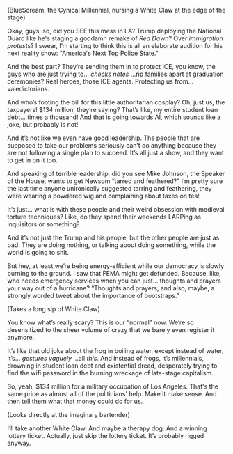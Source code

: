 (BlueScream, the Cynical Millennial, nursing a White Claw at the edge of the stage)

Okay, guys, so, did you SEE this mess in LA? Trump deploying the National Guard like he's staging a goddamn remake of *Red Dawn*? Over *immigration protests*? I swear, I’m starting to think this is all an elaborate audition for his next reality show: "America's Next Top Police State."

And the best part? They’re sending them in to protect ICE, you know, the guys who are just trying to… *checks notes* …rip families apart at graduation ceremonies? Real heroes, those ICE agents. Protecting us from… valedictorians.

And who’s footing the bill for this little authoritarian cosplay? Oh, just us, the taxpayers! $134 million, they’re saying? That’s like, my entire student loan debt… times a thousand! And that is going towards AI, which sounds like a joke, but probably is not!

And it’s not like we even have good leadership. The people that are supposed to take our problems seriously can’t do anything because they are not following a single plan to succeed. It’s all just a show, and they want to get in on it too.

And speaking of terrible leadership, did you see Mike Johnson, the Speaker of the House, wants to get Newsom “tarred and feathered?" I’m pretty sure the last time anyone unironically suggested tarring and feathering, they were wearing a powdered wig and complaining about taxes on tea!

It’s just… what is with these people and their weird obsession with medieval torture techniques? Like, do they spend their weekends LARPing as inquisitors or something?

And it’s not just the Trump and his people, but the other people are just as bad. They are doing nothing, or talking about doing something, while the world is going to shit.

But hey, at least we’re being energy-efficient while our democracy is slowly burning to the ground. I saw that FEMA might get defunded. Because, like, who needs emergency services when you can just… thoughts and prayers your way out of a hurricane? “Thoughts and prayers, and also, maybe, a strongly worded tweet about the importance of bootstraps.”

(Takes a long sip of White Claw)

You know what’s really scary? This is our “normal” now. We’re so desensitized to the sheer volume of crazy that we barely even register it anymore.

It’s like that old joke about the frog in boiling water, except instead of water, it’s… *gestures vaguely* …all *this*. And instead of frogs, it’s millennials, drowning in student loan debt and existential dread, desperately trying to find the wifi password in the burning wreckage of late-stage capitalism.

So, yeah, $134 million for a military occupation of Los Angeles. That's the same price as almost all of the politicians' help. Make it make sense. And then tell them what that money could do for us. 

(Looks directly at the imaginary bartender)

I’ll take another White Claw. And maybe a therapy dog. And a winning lottery ticket. Actually, just skip the lottery ticket. It’s probably rigged anyway.
